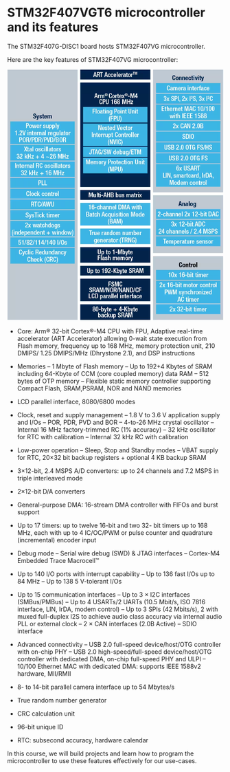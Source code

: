 # STM32F407VGT6 microcontroller and its features

The STM32F407G-DISC1 board hosts STM32F407VG microcontroller.

Here are the key features of STM32F407VG microcontroller:

![Alt text](../pictures/STM32F407VG.png)

* Core: Arm® 32-bit Cortex®-M4 CPU with FPU, Adaptive real-time accelerator (ART Accelerator) allowing 0-wait state execution from Flash memory, frequency up to 168 MHz, memory protection unit, 210 DMIPS/ 1.25 DMIPS/MHz (Dhrystone 2.1), and DSP instructions

* Memories
    – 1 Mbyte of Flash memory
    – Up to 192+4 Kbytes of SRAM including 64-Kbyte of CCM (core coupled memory) data RAM
    – 512 bytes of OTP memory
    – Flexible static memory controller supporting Compact Flash, SRAM,PSRAM, NOR and NAND memories

* LCD parallel interface, 8080/6800 modes

* Clock, reset and supply management
    – 1.8 V to 3.6 V application supply and I/Os
    – POR, PDR, PVD and BOR
    – 4-to-26 MHz crystal oscillator
    – Internal 16 MHz factory-trimmed RC (1% accuracy)
    – 32 kHz oscillator for RTC with calibration
    – Internal 32 kHz RC with calibration

* Low-power operation
    – Sleep, Stop and Standby modes
    – VBAT supply for RTC, 20×32 bit backup registers + optional 4 KB backup SRAM

* 3×12-bit, 2.4 MSPS A/D converters: up to 24 channels and 7.2 MSPS in triple interleaved mode

* 2×12-bit D/A converters

* General-purpose DMA: 16-stream DMA controller with FIFOs and burst support

* Up to 17 timers: up to twelve 16-bit and two 32- bit timers up to 168 MHz, each with up to 4 IC/OC/PWM or pulse counter and quadrature (incremental) encoder input

* Debug mode
    – Serial wire debug (SWD) & JTAG interfaces
    – Cortex-M4 Embedded Trace Macrocell™

* Up to 140 I/O ports with interrupt capability
    – Up to 136 fast I/Os up to 84 MHz
    – Up to 138 5 V-tolerant I/Os

* Up to 15 communication interfaces
    – Up to 3 × I2C interfaces (SMBus/PMBus)
    – Up to 4 USARTs/2 UARTs (10.5 Mbit/s, ISO 7816 interface, LIN, IrDA, modem control)
    – Up to 3 SPIs (42 Mbits/s), 2 with muxed full-duplex I2S to achieve audio class accuracy via internal audio PLL or external clock
    – 2 × CAN interfaces (2.0B Active)
    – SDIO interface

* Advanced connectivity
    – USB 2.0 full-speed device/host/OTG controller with on-chip PHY
    – USB 2.0 high-speed/full-speed device/host/OTG controller with dedicated DMA, on-chip full-speed PHY and ULPI
    – 10/100 Ethernet MAC with dedicated DMA: supports IEEE 1588v2 hardware, MII/RMII

* 8- to 14-bit parallel camera interface up to 54 Mbytes/s

* True random number generator

* CRC calculation unit

* 96-bit unique ID

* RTC: subsecond accuracy, hardware calendar

In this course, we will build projects and learn how to program the microcontroller to use these features effectively for our use-cases.
